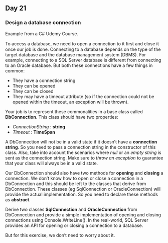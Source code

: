 ## Day 21 ##

### Design a database connection ###

Example from a C# Udemy Course.

To access a database, we need to open a connection to it ﬁrst and close it once our job is done. 
Connecting to a database depends on the type of the target database and the database management system (DBMS). 
For example, connecting to a SQL Server database is different from connecting to an Oracle database. 
But both these connections have a few things in common:
+ They have a connection string
+ They can be opened
+ They can be closed
+ They may have a timeout attribute (so if the connection could not be opened within the timeout, an exception will be thrown). 

Your job is to represent these commonalities in a base class called **DbConnection**. 
This class should have two properties: 
+ _ConnectionString_ : **string**
+ _Timeout_ : **TimeSpan**

A DbConnection will not be in a valid state if it doesn’t have a **connection string**. 
So you need to pass a connection string in the constructor of this class. 
Also, take into account the scenarios where _null_ or an _empty string_ is sent as the connection string. 
Make sure to _throw an exception_ to guarantee that your class will always be in a valid state. 

Our DbConnection should also have two methods for **opening** and **closing** a connection. 
We don’t know how to open or close a connection in a DbConnection and this should be left to the classes that derive from DbConnection. 
These classes (eg SqlConnection or OracleConnection) will provide the actual implementation. 
So you need to declare these methods as **abstract**. 

Derive two classes **SqlConnection** and **OracleConnection** from DbConnection and provide a simple implementation of opening and closing connections using Console.WriteLine(). 
In the real-world, SQL Server provides an API for opening or closing a connection to a database. 

But for this exercise, we don’t need to worry about it. 
